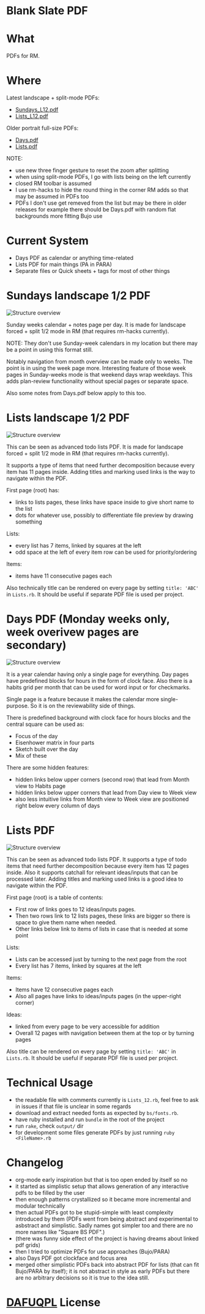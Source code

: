 # Blank Slate PDF

# What

PDFs for RM.

# Where

Latest landscape + split-mode PDFs:
- [Sundays_L12.pdf](https://github.com/sowcow/blank_slate_pdf/releases/latest/download/Sundays_L12.pdf)
- [Lists_L12.pdf](https://github.com/sowcow/blank_slate_pdf/releases/latest/download/Lists_L12.pdf)

Older portrait full-size PDFs:
- [Days.pdf](https://github.com/sowcow/blank_slate_pdf/releases/latest/download/Days.pdf)
- [Lists.pdf](https://github.com/sowcow/blank_slate_pdf/releases/latest/download/Lists.pdf)

NOTE:
- use new three finger gesture to reset the zoom after splitting
- when using split-mode PDFs, I go with lists being on the left currently
- closed RM toolbar is assumed
- I use rm-hacks to hide the round thing in the corner RM adds so that may be assumed in PDFs too
- PDFs I don't use get remeved from the list but may be there in older releases for example there should be Days.pdf with random flat backgrounds more fitting Bujo use

# Current System

- Days PDF as calendar or anything time-related
- Lists PDF for main things (PA in PARA)
- Separate files or Quick sheets + tags for most of other things

# Sundays landscape 1/2 PDF

![Structure overview](output/COLOR_Sundays_L12.png?raw=true)

Sunday weeks calendar + notes page per day.
It is made for landscape forced + split 1/2 mode in RM (that requires rm-hacks currently).

NOTE: They don't use Sunday-week calendars in my location but there may be a point in using this format still.

Notably navigation from month overview can be made only to weeks.
The point is in using the week page more.
Interesting feature of those week pages in Sunday-weeks mode is that weekend days wrap weekdays.
This adds plan-review functionality without special pages or separate space.

Also some notes from Days.pdf below apply to this too.

# Lists landscape 1/2 PDF

![Structure overview](output/COLOR_Lists_L12.png?raw=true)

This can be seen as advanced todo lists PDF.
It is made for landscape forced + split 1/2 mode in RM (that requires rm-hacks currently).

It supports a type of items that need further decomposition because every item has 11 pages inside.
Adding titles and marking used links is the way to navigate within the PDF.

First page (root) has:
- links to lists pages, these links have space inside to give short name to the list
- dots for whatever use, possibly to differentiate file preview by drawing something

Lists:
- every list has 7 items, linked by squares at the left
- odd space at the left of every item row can be used for priority/ordering

Items:
- items have 11 consecutive pages each

Also technically title can be rendered on every page by setting `title: 'ABC'` in `Lists.rb`.
It should be useful if separate PDF file is used per project.

# Days PDF (Monday weeks only, week overivew pages are secondary)

![Structure overview](output/COLOR_Days.png?raw=true)

It is a year calendar having only a single page for everything.
Day pages have predefined blocks for hours in the form of clock face.
Also there is a habits grid per month that can be used for word input or for checkmarks.

Single page is a feature because it makes the calendar more single-purpose.
So it is on the reviewability side of things.

There is predefined background with clock face for hours blocks and the central square can be used as:
- Focus of the day
- Eisenhower matrix in four parts
- Sketch built over the day
- Mix of these

There are some hidden features:
- hidden links below upper corners (second row) that lead from Month view to Habits page
- hidden links below upper corners that lead from Day view to Week view
- also less intuitive links from Month view to Week view are positioned right below every column of days

# Lists PDF

![Structure overview](output/COLOR_Lists.png?raw=true)

This can be seen as advanced todo lists PDF.
It supports a type of todo items that need further decomposition because every item has 12 pages inside.
Also it supports catchall for relevant ideas/inputs that can be processed later.
Adding titles and marking used links is a good idea to navigate within the PDF.

First page (root) is a table of contents:
- First row of links goes to 12 ideas/inputs pages.
- Then two rows link to 12 lists pages, these links are bigger so there is space to give them name when needed.
- Other links below link to items of lists in case that is needed at some point

Lists:
- Lists can be accessed just by turning to the next page from the root
- Every list has 7 items, linked by squares at the left

Items:
- Items have 12 consecutive pages each
- Also all pages have links to ideas/inputs pages (in the upper-right corner)

Ideas:
- linked from every page to be very accessible for addition
- Overall 12 pages with navigation between them at the top or by turning pages

Also title can be rendered on every page by setting `title: 'ABC'` in `Lists.rb`.
It should be useful if separate PDF file is used per project.

# Technical Usage

- the readable file with comments currently is `Lists_12.rb`, feel free to ask in issues if that file is unclear in some regards
- download and extract needed fonts as expected by `bs/fonts.rb`.
- have ruby installed and run `bundle` in the root of the project
- run `rake`, check `output/` dir
- for development some files generate PDFs by just running `ruby <FileName>.rb`

# Changelog

- org-mode early inspiration but that is too open ended by itself so no 
- it started as simplistic setup that allows generation of any interactive pdfs to be filled by the user
- then enough patterns crystallized so it became more incremental and modular technically
- then actual PDFs got to be stupid-simple with least complexity introduced by them
  (PDFs went from being abstract and experimental to asbstract and simplistic. Sadly names got simpler too and there are no more names like "Square BS PDF".)
- (there was funny side effect of the project is having dreams about linked pdf grids)
- then I tried to optimize PDFs for use approaches (Bujo/PARA)
- also Days PDF got clockface and focus area
- merged other simplistic PDFs back into abstract PDF for lists (that can fit Bujo/PARA by itself);
  it is not abstract in style as early PDFs but there are no arbitrary decisions so it is true to the idea still.


# [DAFUQPL](https://github.com/dafuqpl/dafuqpl) License
